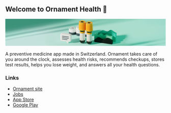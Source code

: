 ## Welcome to Ornament Health 👋

![Ornament background](/profile/background.jpeg)

A preventive medicine app made in Switzerland. Ornament takes care of you around the clock, assesses health risks, recommends checkups, stores test results, helps you lose weight, and answers all your health questions.

### Links
* [Ornament site](https://ornament.health/)
* [Jobs](https://ornament.health/ru/career)
* [App Store](https://apps.apple.com/app/ornament/id1453537030)
* [Google Play](https://play.google.com/store/apps/details?hl=en&id=com.ornament.monitor)


<!--

**Here are some ideas to get you started:**

🙋‍♀️ A short introduction - what is your organization all about?
🌈 Contribution guidelines - how can the community get involved?
👩‍💻 Useful resources - where can the community find your docs? Is there anything else the community should know?
🍿 Fun facts - what does your team eat for breakfast?
🧙 Remember, you can do mighty things with the power of [Markdown](https://docs.github.com/github/writing-on-github/getting-started-with-writing-and-formatting-on-github/basic-writing-and-formatting-syntax)
-->
